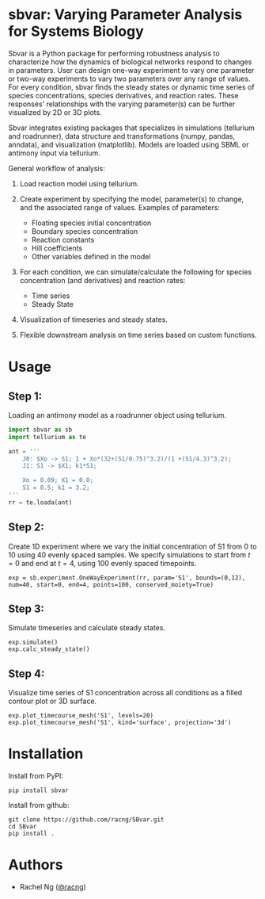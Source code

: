# sbvar: Varying Parameter Analysis for Systems Biology

Sbvar is a Python package for performing robustness analysis to characterize how the dynamics of biological networks respond to changes in parameters. User can design one-way experiment to vary one parameter or two-way experiments to vary two parameters over any range of values. For every condition, sbvar finds the steady states or dynamic time series of species concentrations, species derivatives, and reaction rates. These responses' relationships with the varying parameter(s) can be further visualized by 2D or 3D plots.

Sbvar integrates existing packages that specializes in simulations (tellurium and roadrunner), data structure and transformations (numpy, pandas, anndata), and visualization (matplotlib). Models are loaded using SBML or antimony input via tellurium. 

General workflow of analysis:
1. Load reaction model using tellurium.
2. Create experiment by specifying the model, parameter(s) to change, and the associated range of values. Examples of parameters:
    - Floating species initial concentration 
    - Boundary species concentration
    - Reaction constants
    - Hill coefficients
    - Other variables defined in the model

3. For each condition, we can simulate/calculate the following for species concentration (and derivatives) and reaction rates:
    - Time series
    - Steady State
4. Visualization of timeseries and steady states.
5. Flexible downstream analysis on time series based on custom functions.  
# Usage
## Step 1:
Loading an antimony model as a roadrunner object using tellurium. 
```Python
import sbvar as sb
import tellurium as te

ant = '''
    J0: $Xo -> S1; 1 + Xo*(32+(S1/0.75)^3.2)/(1 +(S1/4.3)^3.2);
    J1: S1 -> $X1; k1*S1;

    Xo = 0.09; X1 = 0.0;
    S1 = 0.5; k1 = 3.2;
'''
rr = te.loada(ant)
```

## Step 2:
Create 1D experiment where we vary the initial concentration of S1 from 0 to 10 using 40 evenly spaced samples. We specify simulations to start from $t=0$ and end at $t=4$, using 100 evenly spaced timepoints. 

```
exp = sb.experiment.OneWayExperiment(rr, param='S1', bounds=(0,12), num=40, start=0, end=4, points=100, conserved_moiety=True)
```
## Step 3:
Simulate timeseries and calculate steady states.
```
exp.simulate()
exp.calc_steady_state()
```
## Step 4:
Visualize time series of S1 concentration across all conditions as a filled contour plot or 3D surface. 
```
exp.plot_timecourse_mesh('S1', levels=20)
exp.plot_timecourse_mesh('S1', kind='surface', projection='3d')

```

# Installation

Install from PyPI:
```
pip install sbvar
```
Install from github:
```
git clone https://github.com/racng/SBvar.git
cd SBvar
pip install .
```

# Authors
- Rachel Ng ([@racng](https://github.com/racng))